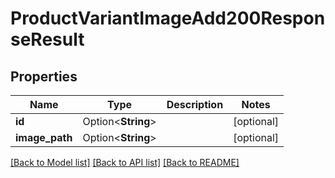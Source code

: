 # ProductVariantImageAdd200ResponseResult

## Properties

Name | Type | Description | Notes
------------ | ------------- | ------------- | -------------
**id** | Option<**String**> |  | [optional]
**image_path** | Option<**String**> |  | [optional]

[[Back to Model list]](../README.md#documentation-for-models) [[Back to API list]](../README.md#documentation-for-api-endpoints) [[Back to README]](../README.md)


